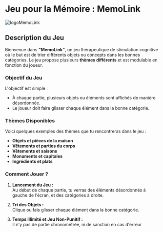 # **Jeu pour la Mémoire : MemoLink**
![logoMemoLink](https://github.com/user-attachments/assets/222b9cc5-fc45-42c5-b566-24565c059962)

## **Description du Jeu**

Bienvenue dans **"MemoLink"**, un jeu thérapeutique de stimulation cognitive où le but est de trier différents objets ou concepts dans les bonnes catégories. Le jeu propose plusieurs **thèmes différents** et est modulable en fonction du joueur.

### **Objectif du Jeu**

L'objectif est simple :
- À chaque partie, plusieurs objets ou éléments sont affichés de manière désordonnée.
- Le joueur doit faire glisser chaque élément dans la bonne catégorie.

### **Thèmes Disponibles**

Voici quelques exemples des thèmes que tu rencontreras dans le jeu :

- **Objets et pièces de la maison**  
- **Vêtements et parties du corps**  
- **Vêtements et saisons**  
- **Monuments et capitales**  
- **Ingrédients et plats**

### **Comment Jouer ?**

1. **Lancement du Jeu :**  
   Au début de chaque partie, tu verras des éléments désordonnés à gauche de l'écran, et des catégories à droite.

2. **Tri des Objets :**  
   Clique ou fais glisser chaque élément dans la bonne catégorie.

3. **Temps Illimité et Jeu Non-Punitif :**  
   Il n'y pas de partie chronométrée, ni de sanction en cas d'erreur
